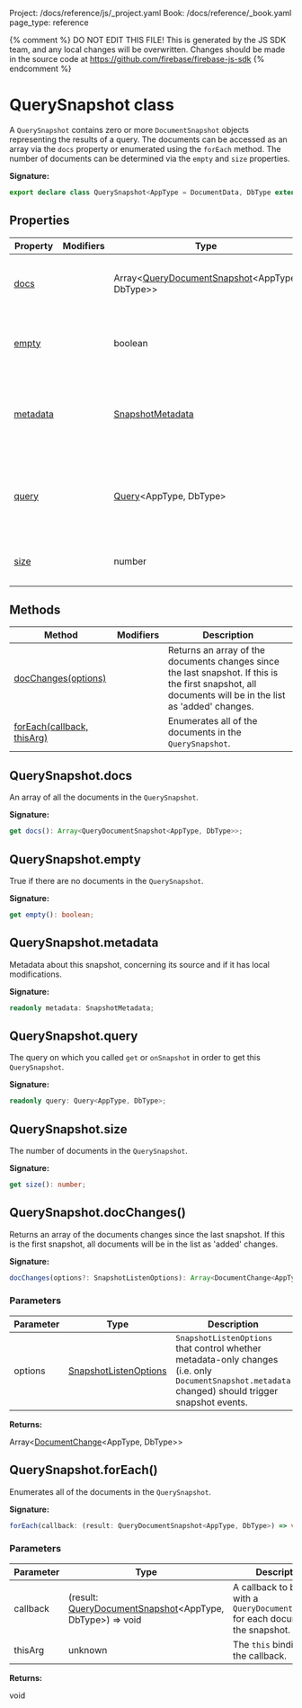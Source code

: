 Project: /docs/reference/js/_project.yaml
Book: /docs/reference/_book.yaml
page_type: reference

{% comment %}
DO NOT EDIT THIS FILE!
This is generated by the JS SDK team, and any local changes will be
overwritten. Changes should be made in the source code at
https://github.com/firebase/firebase-js-sdk
{% endcomment %}

# QuerySnapshot class
A `QuerySnapshot` contains zero or more `DocumentSnapshot` objects representing the results of a query. The documents can be accessed as an array via the `docs` property or enumerated using the `forEach` method. The number of documents can be determined via the `empty` and `size` properties.

<b>Signature:</b>

```typescript
export declare class QuerySnapshot<AppType = DocumentData, DbType extends DocumentData = AppType extends DocumentData ? AppType : DocumentData> 
```

## Properties

|  Property | Modifiers | Type | Description |
|  --- | --- | --- | --- |
|  [docs](./firestore_.querysnapshot.md#querysnapshotdocs) |  | Array&lt;[QueryDocumentSnapshot](./firestore_.querydocumentsnapshot.md#querydocumentsnapshot_class)<!-- -->&lt;AppType, DbType&gt;&gt; | An array of all the documents in the <code>QuerySnapshot</code>. |
|  [empty](./firestore_.querysnapshot.md#querysnapshotempty) |  | boolean | True if there are no documents in the <code>QuerySnapshot</code>. |
|  [metadata](./firestore_.querysnapshot.md#querysnapshotmetadata) |  | [SnapshotMetadata](./firestore_.snapshotmetadata.md#snapshotmetadata_class) | Metadata about this snapshot, concerning its source and if it has local modifications. |
|  [query](./firestore_.querysnapshot.md#querysnapshotquery) |  | [Query](./firestore_.query.md#query_class)<!-- -->&lt;AppType, DbType&gt; | The query on which you called <code>get</code> or <code>onSnapshot</code> in order to get this <code>QuerySnapshot</code>. |
|  [size](./firestore_.querysnapshot.md#querysnapshotsize) |  | number | The number of documents in the <code>QuerySnapshot</code>. |

## Methods

|  Method | Modifiers | Description |
|  --- | --- | --- |
|  [docChanges(options)](./firestore_.querysnapshot.md#querysnapshotdocchanges) |  | Returns an array of the documents changes since the last snapshot. If this is the first snapshot, all documents will be in the list as 'added' changes. |
|  [forEach(callback, thisArg)](./firestore_.querysnapshot.md#querysnapshotforeach) |  | Enumerates all of the documents in the <code>QuerySnapshot</code>. |

## QuerySnapshot.docs

An array of all the documents in the `QuerySnapshot`<!-- -->.

<b>Signature:</b>

```typescript
get docs(): Array<QueryDocumentSnapshot<AppType, DbType>>;
```

## QuerySnapshot.empty

True if there are no documents in the `QuerySnapshot`<!-- -->.

<b>Signature:</b>

```typescript
get empty(): boolean;
```

## QuerySnapshot.metadata

Metadata about this snapshot, concerning its source and if it has local modifications.

<b>Signature:</b>

```typescript
readonly metadata: SnapshotMetadata;
```

## QuerySnapshot.query

The query on which you called `get` or `onSnapshot` in order to get this `QuerySnapshot`<!-- -->.

<b>Signature:</b>

```typescript
readonly query: Query<AppType, DbType>;
```

## QuerySnapshot.size

The number of documents in the `QuerySnapshot`<!-- -->.

<b>Signature:</b>

```typescript
get size(): number;
```

## QuerySnapshot.docChanges()

Returns an array of the documents changes since the last snapshot. If this is the first snapshot, all documents will be in the list as 'added' changes.

<b>Signature:</b>

```typescript
docChanges(options?: SnapshotListenOptions): Array<DocumentChange<AppType, DbType>>;
```

### Parameters

|  Parameter | Type | Description |
|  --- | --- | --- |
|  options | [SnapshotListenOptions](./firestore_.snapshotlistenoptions.md#snapshotlistenoptions_interface) | <code>SnapshotListenOptions</code> that control whether metadata-only changes (i.e. only <code>DocumentSnapshot.metadata</code> changed) should trigger snapshot events. |

<b>Returns:</b>

Array&lt;[DocumentChange](./firestore_.documentchange.md#documentchange_interface)<!-- -->&lt;AppType, DbType&gt;&gt;

## QuerySnapshot.forEach()

Enumerates all of the documents in the `QuerySnapshot`<!-- -->.

<b>Signature:</b>

```typescript
forEach(callback: (result: QueryDocumentSnapshot<AppType, DbType>) => void, thisArg?: unknown): void;
```

### Parameters

|  Parameter | Type | Description |
|  --- | --- | --- |
|  callback | (result: [QueryDocumentSnapshot](./firestore_.querydocumentsnapshot.md#querydocumentsnapshot_class)<!-- -->&lt;AppType, DbType&gt;) =&gt; void | A callback to be called with a <code>QueryDocumentSnapshot</code> for each document in the snapshot. |
|  thisArg | unknown | The <code>this</code> binding for the callback. |

<b>Returns:</b>

void

